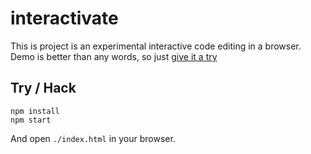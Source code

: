 # interactivate

This is project is an experimental interactive code editing in a browser. Demo
is better than any words, so just [give it a try](http://jeditoolkit.com/interactivate)

## Try / Hack

    npm install
    npm start

And open `./index.html` in your browser.

